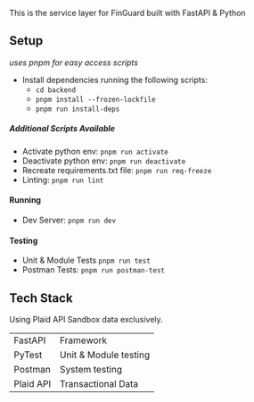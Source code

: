 This is the service layer for FinGuard built with FastAPI & Python

## Setup

_uses pnpm for easy access scripts_

- Install dependencies running the following scripts:
  - `cd backend`
  - `pnpm install --frozen-lockfile`
  - `pnpm run install-deps`

##### Additional Scripts Available

- Activate python env: `pnpm run activate`
- Deactivate python env: `pnpm run deactivate`
- Recreate requirements.txt file: `pnpm run req-freeze`
- Linting: `pnpm run lint`

#### Running

- Dev Server: `pnpm run dev`

#### Testing

- Unit & Module Tests `pnpm run test`
- Postman Tests: `pnpm run postman-test`

## Tech Stack

Using Plaid API Sandbox data exclusively.

|           |                       |
| --------- | --------------------- |
| FastAPI   | Framework             |
| PyTest    | Unit & Module testing |
| Postman   | System testing        |
| Plaid API | Transactional Data    |
